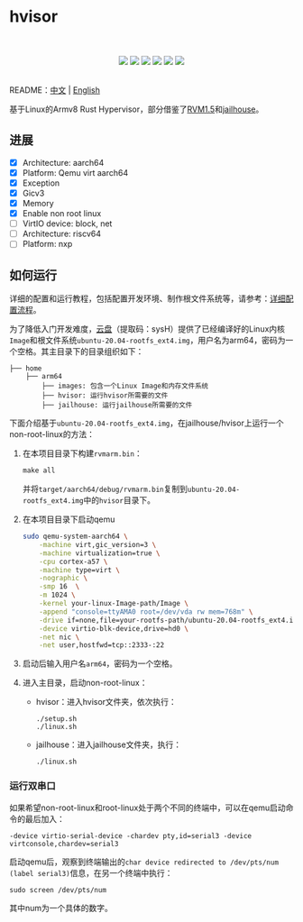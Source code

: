 # hvisor 
<p align = "center">
<br><br>
<img src="https://img.shields.io/badge/hvisor-orange" />
<img src="https://img.shields.io/github/license/syswonder/hvisor?color=red" />
<img src="https://img.shields.io/github/contributors/syswonder/hvisor?color=blue" />
<img src="https://img.shields.io/github/languages/code-size/syswonder/hvisor?color=green">
<img src="https://img.shields.io/github/repo-size/syswonder/hvisor?color=white">
<img src="https://img.shields.io/github/languages/top/syswonder/hvisor?color=orange">
<br><br>
</p>

README：[中文](./README-zh.md) | [English](README.md)

基于Linux的Armv8 Rust Hypervisor，部分借鉴了[RVM1.5](https://github.com/rcore-os/RVM1.5)和[jailhouse](https://github.com/siemens/jailhouse)。

## 进展

- [x] Architecture: aarch64
- [x] Platform: Qemu virt aarch64
- [x] Exception
- [x] Gicv3
- [x] Memory
- [x] Enable non root linux
- [ ] VirtIO device: block, net
- [ ] Architecture: riscv64
- [ ] Platform: nxp

## 如何运行

详细的配置和运行教程，包括配置开发环境、制作根文件系统等，请参考：[详细配置流程](https://report.syswonder.org/#/2023/20230421_ARM64-QEMU-jailhouse)。

为了降低入门开发难度，[云盘](https://bhpan.buaa.edu.cn/link/AA1BF35BBB05DA40EB8A837C2B2B3C8277)（提取码：sysH）提供了已经编译好的Linux内核`Image`和根文件系统`ubuntu-20.04-rootfs_ext4.img`，用户名为arm64，密码为一个空格。其主目录下的目录组织如下：

```
├── home
	├── arm64 
        ├── images: 包含一个Linux Image和内存文件系统
        ├── hvisor: 运行hvisor所需要的文件
        ├── jailhouse: 运行jailhouse所需要的文件
```

下面介绍基于`ubuntu-20.04-rootfs_ext4.img`，在jailhouse/hvisor上运行一个non-root-linux的方法：

1. 在本项目目录下构建`rvmarm.bin`：

   ```makefile
   make all
   ```

   并将`target/aarch64/debug/rvmarm.bin`复制到`ubuntu-20.04-rootfs_ext4.img`中的`hvisor`目录下。

2. 在本项目目录下启动qemu

   ```bash
   sudo qemu-system-aarch64 \
       -machine virt,gic_version=3 \
       -machine virtualization=true \
       -cpu cortex-a57 \
       -machine type=virt \
       -nographic \
       -smp 16  \
       -m 1024 \
       -kernel your-linux-Image-path/Image \
       -append "console=ttyAMA0 root=/dev/vda rw mem=768m" \
       -drive if=none,file=your-rootfs-path/ubuntu-20.04-rootfs_ext4.img,id=hd0,format=raw \
       -device virtio-blk-device,drive=hd0 \
       -net nic \
       -net user,hostfwd=tcp::2333-:22
   ```

3. 启动后输入用户名`arm64`，密码为一个空格。

4. 进入主目录，启动non-root-linux：

   * hvisor：进入hvisor文件夹，依次执行：

     ```
     ./setup.sh
     ./linux.sh
     ```

   * jailhouse：进入jailhouse文件夹，执行：

     ```
     ./linux.sh
     ```

### 运行双串口

如果希望non-root-linux和root-linux处于两个不同的终端中，可以在qemu启动命令的最后加入：

```
-device virtio-serial-device -chardev pty,id=serial3 -device virtconsole,chardev=serial3
```

启动qemu后，观察到终端输出的`char device redirected to /dev/pts/num (label serial3)`信息，在另一个终端中执行：

```
sudo screen /dev/pts/num
```

其中num为一个具体的数字。
